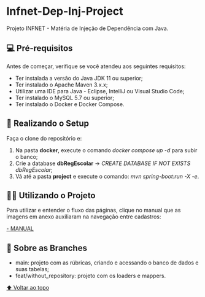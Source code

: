 # Infnet-Dep-Inj-Project
Projeto INFNET - Matéria de Injeção de Dependência com Java.

## 💻 Pré-requisitos

Antes de começar, verifique se você atendeu aos seguintes requisitos:
* Ter instalada a versão do Java JDK 11 ou superior;
* Ter instalado o Apache Maven 3.x.x;
* Utilizar uma IDE para Java - Eclipse, IntelliJ ou Visual Studio Code;
* Ter instalado o MySQL 5.7 ou superior;
* Ter instalado o Docker e Docker Compose.

## 🚀 Realizando o Setup

Faça o clone do repositório e:

1. Na pasta **docker**, execute o comando *docker compose up -d* para subir o banco;
2. Crie a database **dbRegEscolar** -> *CREATE DATABASE IF NOT EXISTS dbRegEscolar*;
3. Vá até a pasta **project** e execute o comando: *mvn spring-boot:run -X -e*.

## 👨‍💻 Utilizando o Projeto

Para utilizar e entender o fluxo das páginas, clique no manual que as imagens em anexo auxiliaram na navegação entre cadastros:

[- MANUAL](MANUAL.md)

## 📁 Sobre as Branches

- main: projeto com as rúbricas, criando e acessando o banco de dados e suas tabelas;
- feat/without_repository: projeto com os loaders e mappers.

[⬆ Voltar ao topo](#Infnet-Dep-Inj-Project)
